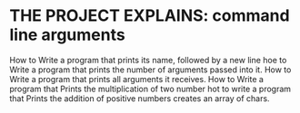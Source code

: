 # THE PROJECT EXPLAINS: command line arguments
How to Write a program that prints its name, followed by a new line
hoe to Write a program that prints the number of arguments passed into it.
How to Write a program that prints all arguments it receives.
How to Write a program that Prints the multiplication of two number
hot to write a program that Prints the addition of positive numbers
creates an array of chars.
